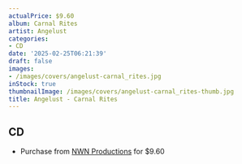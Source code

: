 ```yaml
---
actualPrice: $9.60
album: Carnal Rites
artist: Angelust
categories:
- CD
date: '2025-02-25T06:21:39'
draft: false
images:
- /images/covers/angelust-carnal_rites.jpg
inStock: true
thumbnailImage: /images/covers/angelust-carnal_rites-thumb.jpg
title: Angelust - Carnal Rites
---
```


## CD
* Purchase from [NWN Productions](http://shop.nwnprod.com/index.php?route=product/product&path=93&product_id=48981&sort=pd.name&order=ASC) for $9.60

